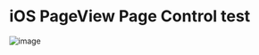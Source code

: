 # iOS PageView Page Control test
<!-- 
![image](https://github.com/Bgihe/PageViewTestCode/blob/master/ezgif-3-b24366e1f1.gif)
![image](https://i.imgur.com/nNCDSTu.gif) -->
![image](https://i.imgur.com/jhgzOuH.gif)

